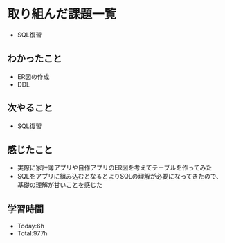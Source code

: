 # 取り組んだ課題一覧
- SQL復習
## わかったこと
- ER図の作成
- DDL
## 次やること
- SQL復習
## 感じたこと
- 実際に家計簿アプリや自作アプリのER図を考えてテーブルを作ってみた
- SQLをアプリに組み込むとなるとよりSQLの理解が必要になってきたので、基礎の理解が甘いことを感じた
## 学習時間
- Today:6h
- Total:977h
